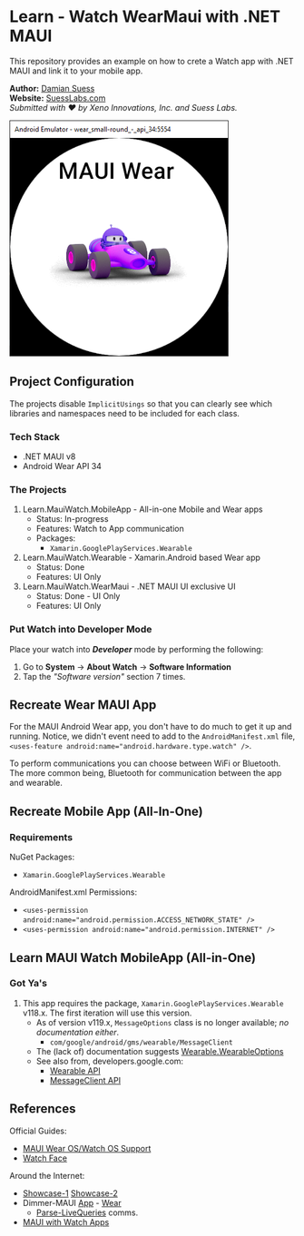 ﻿# Learn - Watch WearMaui with .NET MAUI

This repository provides an example on how to crete a Watch app with .NET MAUI and link it to your mobile app.

**Author:** [Damian Suess](https://www.linkedin.com/in/damiansuess/)<br/>
**Website:** [SuessLabs.com](https://suesslabs.com)<br/>
_Submitted with ❤ by Xeno Innovations, Inc. and Suess Labs._

![screen-shot](docs/Wear-Emu.png)

## Project Configuration

The projects disable `ImplicitUsings` so that you can clearly see which libraries and namespaces need to be included for each class.

### Tech Stack

* .NET MAUI v8
* Android Wear API 34

### The Projects

1. Learn.MauiWatch.MobileApp - All-in-one Mobile and Wear apps
   * Status: In-progress
   * Features: Watch to App communication
   * Packages:
     * `Xamarin.GooglePlayServices.Wearable`
2. Learn.MauiWatch.Wearable - Xamarin.Android based Wear app
   * Status: Done
   * Features: UI Only
3. Learn.MauiWatch.WearMaui - .NET MAUI UI exclusive UI
   * Status: Done - UI Only
   * Features: UI Only

### Put Watch into Developer Mode

Place your watch into ***Developer***  mode by performing the following:

1. Go to **System** -> **About Watch** -> **Software Information**
2. Tap the _"Software version"_ section 7 times.

## Recreate Wear MAUI App

For the MAUI Android Wear app, you don't have to do much to get it up and running. Notice, we didn't event need to add to the `AndroidManifest.xml` file, `<uses-feature android:name="android.hardware.type.watch" />`.

To perform communications you can choose between WiFi or Bluetooth. The more common being, Bluetooth for communication between the app and wearable.

## Recreate Mobile App (All-In-One)

### Requirements

NuGet Packages:

* `Xamarin.GooglePlayServices.Wearable`

AndroidManifest.xml Permissions:

* `<uses-permission android:name="android.permission.ACCESS_NETWORK_STATE" />`
* `<uses-permission android:name="android.permission.INTERNET" />`

## Learn MAUI Watch MobileApp (All-in-One)

### Got Ya's

1. This app requires the package, `Xamarin.GooglePlayServices.Wearable` v118.x. The first iteration will use this version.
   * As of version v119.x, `MessageOptions` class is no longer available; _no documentation either_.
     * `com/google/android/gms/wearable/MessageClient`
   * The (lack of) documentation suggests [Wearable.WearableOptions](https://developers.google.com/android/reference/com/google/android/gms/wearable/Wearable.WearableOptions)
   * See also from, developers.google.com:
     * [Wearable API](https://developers.google.com/android/reference/com/google/android/gms/wearable/Wearable)
     * [MessageClient API](https://developers.google.com/android/reference/com/google/android/gms/wearable/MessageClient)

## References

Official Guides:

* [MAUI Wear OS/Watch OS Support](https://github.com/dotnet/maui/discussions/1144)
* [Watch Face](https://github.com/MicrosoftDocs/xamarin-docs/blob/live/docs/android/wear/platform/creating-a-watchface.md)

Around the Internet:

* [Showcase-1](https://www.saboit.de/blog/net-maui-android-watch-application-showcase-part-1) [Showcase-2](https://www.saboit.de/blog/net-maui-android-watch-application-showcase-part-2)
* Dimmer-MAUI [App](https://github.com/YBTopaz8/Dimmer-MAUI) - [Wear](https://github.com/YBTopaz8/DimmerWatchWearMaui)
  * [Parse-LiveQueries](https://github.com/YBTopaz8/Parse-LiveQueries-DOTNET) comms.
* [MAUI with Watch Apps](https://github.com/vouksh/MauiWithWatchApps)
